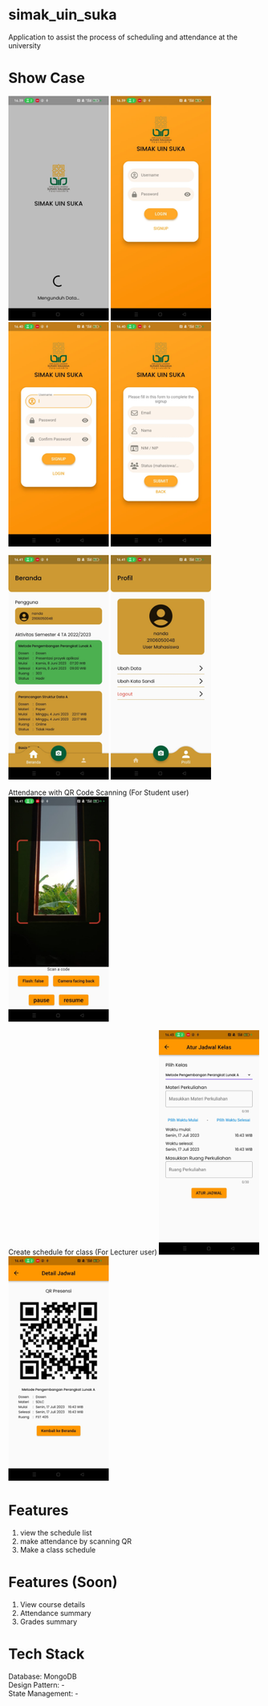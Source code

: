 # simak_uin_suka

Application to assist the process of scheduling and attendance at the university

# Show Case
<img src="README-Screenshot/1.jpg" alt="Splashscreen" width="200px" /> <img src="README-Screenshot/2.jpg" alt="LoginScreen" width="200px" /> <img src="README-Screenshot/3.jpg" alt="SignUpScreen" width="200px" /> <img src="README-Screenshot/4.jpg" alt="SignUpScreen" width="200px" />

<img src="README-Screenshot/5.jpg" alt="Homescreen" width="200px" /> <img src="README-Screenshot/6.jpg" alt="Profilescreen" width="200px" />

Attendance with QR Code Scanning (For Student user)
<img src="README-Screenshot/7.jpg" alt="ScanQRscreen" width="200px" />

Create schedule for class (For Lecturer user)
<img src="README-Screenshot/8.jpg" alt="Schedulescreen" width="200px" /> <img src="README-Screenshot/9.jpg" alt="QRscreen" width="200px" />

# Features
1. view the schedule list
2. make attendance by scanning QR
3. Make a class schedule

# Features (Soon)
1. View course details
2. Attendance summary
3. Grades summary

# Tech Stack
Database: MongoDB <br>
Design Pattern: - <br>
State Management: -


